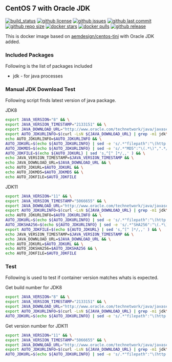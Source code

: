 ## CentOS 7 with Oracle JDK

[![build_status](https://travis-ci.org/aem-design/oracle-jdk.svg?branch=master)](https://travis-ci.org/aem-design/oracle-jdk)
[![github license](https://img.shields.io/github/license/aem-design/oracle-jdk)](https://github.com/aem-design/oracle-jdk) 
[![github issues](https://img.shields.io/github/issues/aem-design/oracle-jdk)](https://github.com/aem-design/oracle-jdk) 
[![github last commit](https://img.shields.io/github/last-commit/aem-design/oracle-jdk)](https://github.com/aem-design/oracle-jdk) 
[![github repo size](https://img.shields.io/github/repo-size/aem-design/oracle-jdk)](https://github.com/aem-design/oracle-jdk) 
[![docker stars](https://img.shields.io/docker/stars/aemdesign/oracle-jdk)](https://hub.docker.com/r/aemdesign/oracle-jdk) 
[![docker pulls](https://img.shields.io/docker/pulls/aemdesign/oracle-jdk)](https://hub.docker.com/r/aemdesign/oracle-jdk) 
[![github release](https://img.shields.io/github/release/aem-design/centos-tini)](https://github.com/aem-design/centos-tini)

This is docker image based on [aemdesign/centos-tini](https://hub.docker.com/r/aemdesign/centos-tini/) with Oracle JDK added.

### Included Packages

Following is the list of packages included

* jdk                   - for java processes

### Manual JDK Download Test

Following script finds latest version of java package.

JDK8

```bash
export JAVA_VERSION="8" && \
export JAVA_VERSION_TIMESTAMP="2133151" && \
export JAVA_DOWNLOAD_URL="http://www.oracle.com/technetwork/java/javase/downloads/jdk${JAVA_VERSION}-downloads-${JAVA_VERSION_TIMESTAMP}.html" && \
export AUTO_JDKURLINFO=$(curl -LsN ${JAVA_DOWNLOAD_URL} | grep -m1 jdk\-${JAVA_VERSION}.*linux.*x64.*.rpm ) && \
echo AUTO_JDKURLINFO=$AUTO_JDKURLINFO && \
AUTO_JDKURL=$(echo ${AUTO_JDKURLINFO} | sed -e 's/.*"filepath":"\(http.*.rpm\)".*/\1/g' ) && \
AUTO_JDKMD5=$(echo ${AUTO_JDKURLINFO} | sed -e 's/.*"MD5":"\(.*\)",".*/\1/g' )  && \
AUTO_JDKFILE=$(echo ${AUTO_JDKURL} | sed 's,^[^ ]*/,,' ) && \
echo JAVA_VERSION_TIMESTAMP=$JAVA_VERSION_TIMESTAMP && \
echo JAVA_DOWNLOAD_URL=$JAVA_DOWNLOAD_URL && \
echo AUTO_JDKURL=$AUTO_JDKURL && \
echo AUTO_JDKMD5=$AUTO_JDKMD5 && \
echo AUTO_JDKFILE=$AUTO_JDKFILE
```

JDK11

```bash
export JAVA_VERSION="11" && \
export JAVA_VERSION_TIMESTAMP="5066655" && \
export JAVA_DOWNLOAD_URL="http://www.oracle.com/technetwork/java/javase/downloads/jdk${JAVA_VERSION}-downloads-${JAVA_VERSION_TIMESTAMP}.html" && \
export AUTO_JDKURLINFO=$(curl -LsN ${JAVA_DOWNLOAD_URL} | grep -m1 jdk\-${JAVA_VERSION}\.*linux\.*x64.*.rpm ) && \
echo AUTO_JDKURLINFO=$AUTO_JDKURLINFO && \
AUTO_JDKURL=$(echo ${AUTO_JDKURLINFO} | sed -e 's/.*"filepath":"\(http.*.rpm\)".*/\1/g' ) && \
AUTO_JDKSHA256=$(echo ${AUTO_JDKURLINFO} | sed -e 's/.*"SHA256":"\(.*\)".*/\1/g' )  && \
export AUTO_JDKFILE=$(echo ${AUTO_JDKURL} | sed 's,^[^ ]*/,,' ) && \
echo JAVA_VERSION_TIMESTAMP=$JAVA_VERSION_TIMESTAMP && \
echo JAVA_DOWNLOAD_URL=$JAVA_DOWNLOAD_URL && \
echo AUTO_JDKURL=$AUTO_JDKURL && \
echo AUTO_JDKSHA256=$AUTO_JDKSHA256 && \
echo AUTO_JDKFILE=$AUTO_JDKFILE
```


### Test

Following is used to test if container version matches whats is expected.


Get build number for JDK8

```bash
export JAVA_VERSION="8" && \
export JAVA_VERSION_TIMESTAMP="2133151" && \
export JAVA_DOWNLOAD_URL="http://www.oracle.com/technetwork/java/javase/downloads/jdk${JAVA_VERSION}-downloads-${JAVA_VERSION_TIMESTAMP}.html" && \
export AUTO_JDKURLINFO=$(curl -LsN ${JAVA_DOWNLOAD_URL} | grep -m1 jdk\-${JAVA_VERSION}.*linux.*x64.*.rpm ) && \
AUTO_JDKURL=$(echo ${AUTO_JDKURLINFO} | sed -e 's/.*"filepath":"\(http.*.rpm\)".*/\1/g' ) && echo $AUTO_JDKURL | sed -e "s/.*jdk-${JAVA_VERSION}u\(.*\)[-_]linux.*/\1/g"
```

Get version number for JDK11

```bash
export JAVA_VERSION="11" && \
export JAVA_VERSION_TIMESTAMP="5066655" && \
export JAVA_DOWNLOAD_URL="http://www.oracle.com/technetwork/java/javase/downloads/jdk${JAVA_VERSION}-downloads-${JAVA_VERSION_TIMESTAMP}.html" && \
export AUTO_JDKURLINFO=$(curl -LsN ${JAVA_DOWNLOAD_URL} | grep -m1 jdk\-${JAVA_VERSION}.*linux.*x64.*.rpm ) && \
AUTO_JDKURL=$(echo ${AUTO_JDKURLINFO} | sed -e 's/.*"filepath":"\(http.*.rpm\)".*/\1/g' ) && echo $AUTO_JDKURL | sed -e "s/.*jdk-\(.*\)[-_]linux.*/\1/g"
```
